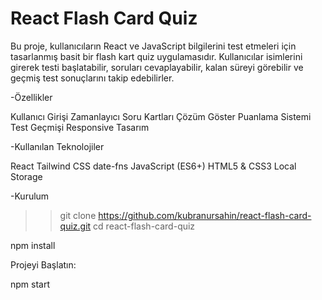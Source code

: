 # React Flash Card Quiz
Bu proje, kullanıcıların React ve JavaScript bilgilerini test etmeleri için tasarlanmış basit bir flash kart quiz uygulamasıdır. Kullanıcılar isimlerini girerek testi başlatabilir, soruları cevaplayabilir, kalan süreyi görebilir ve geçmiş test sonuçlarını takip edebilirler.

-Özellikler

Kullanıcı Girişi
Zamanlayıcı
Soru Kartları
Çözüm Göster
Puanlama Sistemi
Test Geçmişi
Responsive Tasarım

-Kullanılan Teknolojiler

React
Tailwind CSS
date-fns
JavaScript (ES6+)
HTML5 & CSS3
Local Storage

-Kurulum

>> git clone https://github.com/kubranursahin/react-flash-card-quiz.git
>> cd react-flash-card-quiz


npm install

Projeyi Başlatın:

npm start
